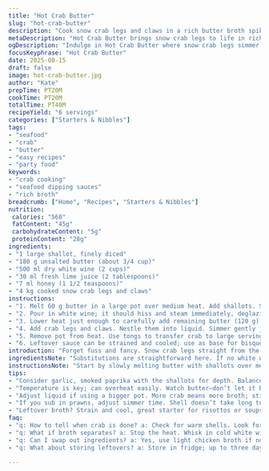 ```yaml
---
title: "Hot Crab Butter"
slug: "hot-crab-butter"
description: "Cook snow crab legs and claws in a rich butter broth spiked with white wine and lime juice. Aromatics soften and flavors meld as the butter melts gently, coating every crevice of crab. Serve steaming with herb butter or smoky aioli for dipping. Practical for large groups. Recognize doneness by warm shell and a fragrant broth bubbling softly, not rolling boil which toughens crab meat. Substitute vegetable broth for chicken broth or tiger prawns for crab for a quick twist. Use ghee or clarified butter to avoid burning; watch heat levels closely. Timing flexible but rely on touch and aroma cues throughout."
metaDescription: "Hot Crab Butter brings snow crab legs to life in rich butter broth. A touch of lime juice brightens flavors. Simple, satisfying dish."
ogDescription: "Indulge in Hot Crab Butter where snow crab legs simmer in rich butter and wine. Ready to share and enjoy with fresh dipping sauces."
focusKeyphrase: "Hot Crab Butter"
date: 2025-08-15
draft: false
image: hot-crab-butter.jpg
author: "Kate"
prepTime: PT20M
cookTime: PT20M
totalTime: PT40M
recipeYield: "6 servings"
categories: ["Starters & Nibbles"]
tags:
- "seafood"
- "crab"
- "butter"
- "easy recipes"
- "party food"
keywords:
- "crab cooking"
- "seafood dipping sauces"
- "rich broth"
breadcrumb: ["Home", "Recipes", "Starters & Nibbles"]
nutrition: 
 calories: "560"
 fatContent: "45g"
 carbohydrateContent: "5g"
 proteinContent: "28g"
ingredients:
- "1 large shallot, finely diced"
- "180 g unsalted butter (about 3/4 cup)"
- "500 ml dry white wine (2 cups)"
- "30 ml fresh lime juice (2 tablespoons)"
- "7 ml honey (1 1/2 teaspoons)"
- "4 kg cooked snow crab legs and claws"
instructions:
- "1. Melt 60 g butter in a large pot over medium heat. Add shallots. Sweat gently — no color, just translucent and soft. Smell sweet, pungent aroma developing."
- "2. Pour in white wine; it should hiss and steam immediately, deglazing any fond stuck to bottom. Add lime juice and honey. Raise heat to bring to gentle boil; bubbles should break surface slowly, not furiously. Boil 3 minutes to slightly reduce, concentrate flavor. Smell sharp citrus mingling with sweet wine."
- "3. Lower heat just enough to carefully add remaining butter (120 g) in small pats, whisking constantly till fully melted and combined — forms a velvety sauce. Avoid overheating; butter will separate and grease out if too hot or rushed."
- "4. Add crab legs and claws. Nestle them into liquid. Simmer gently just long enough for crab shells to warm through and absorb sauce flavor — about 10 minutes. Stir occasionally to coat everything evenly. Firm but springy claw shells signal done. Avoid boiling to keep meat tender."
- "5. Remove pot from heat. Use tongs to transfer crab to large serving dish or serve straight from pot family style. Rich butter broth pools around, perfect for spooning. Serve with herb butter, smoked paprika aioli, or lime-mayo rocket greens on side."
- "6. Leftover sauce can be strained and cooled; use as base for bisque or seafood risotto. If sauce breaks, rewarm gently off heat and whisk in a splash cold wine to re-emulsify."
introduction: "Forget fuss and fancy. Snow crab legs straight from the pot, bathed in butter and bright lime juice. The key is slow aromatics — shallots sweating in butter release sweetness, not bitterness. White wine cuts through richness, bringing brightness, acidity. Honey balances that edge with a touch of syrupy smoothness. Butter can split if rushed or heated too high — melt low, fold in carefully. Look for gently simmering, not a wild boil. Crab meat is pre-cooked; your goal is warming, melding flavors, not cooking crab from scratch. The shells turn warm, a faint bubbly broth signals ready. Serve straight out, messy and joyful, with sauces that add heat or herbaceous notes. Familiar ingredients, given room to breathe and combine."
ingredientsNote: "Substitutions are straightforward here. If no white wine, dry vermouth or a light chicken broth work fine — just avoid heavy or sweet liquids that mask brightness. Lime juice can be swapped with lemon, but lime's distinctive tang pairs better with shellfish. Use clarified butter or ghee when cooking at higher heat to prevent burning — especially important if your pan runs hot or you’re using thinner cookware. Consider adding a garlic clove or pinch of smoked paprika with shallots for a smoky dimension. Scaling amounts up or down works without fuss; keep ratio of butter to liquid balanced to maintain sauce viscosity. Pre-cooked crab means no worry on timing, focus on coating and warming uniformly."
instructionsNote: "Start by slowly melting butter with shallots over medium-low heat; this prevents browning that would add a bitter note. Watch for translucency — when shallots turn glassy, aroma peaks. Adding wine cold stops base temperature spike — crucial for gradual flavor extraction. Boil briefly to cook off alcohol and concentrate flavor; watch for gentle bubble action — rapid boiling risks toughening crab or breaking sauce emulsion. Butter added last, in small amounts, tempers the heat and forms a luscious sauce. Simmer crab just enough to warm through — you want to feel subtle springyness in shells; if it feels rubbery, you waited too long or heat was excessive. Stir with care to prevent meat tearing out of shells. Serving directly from pot keeps dish piping hot, ideal for communal eating. Keep backup options handy — if sauce breaks, whisking in cold wine off heat rescues texture. Use tongs to handle crab cleanly — shell fragments can surprise. Always have dipping sauces prepped; they transform the finished dish. Timing flexible but rely on feel, aroma, and visual cues over watch."
tips:
- "Consider garlic, smoked paprika with the shallots for depth. Balance flavors; a little goes a long way. Thin it down with broth if needed."
- "Temperature is key; can overheat easily. Watch butter—don’t let it burn. Whisk in small pats—keep it creamy, not greasy. Control the heat."
- "Adjust liquid if using a bigger pot. More crab means more broth; stick to butter to liquid ratio. Use plenty of shallots for aroma."
- "If you sub in prawns, adjust simmer time. Shell doesn’t take long to warm, keep it tender. Less time than crab — they’re more delicate."
- "Leftover broth? Strain and cool, great starter for risottos or soups. Rescue broken sauce with cold wine off heat. Works every time."
faq:
- "q: How to tell when crab is done? a: Check for warm shells. Look for gentle bubbles in broth. If it starts boiling hard, crab toughens."
- "q: What if broth separates? a: Stop the heat. Whisk in cold white wine. Fixes that — keeps sauce from breaking. Easy to salvage."
- "q: Can I swap out ingredients? a: Yes, use light chicken broth if no wine. Lemon juice is fine too, but lime has a zing that fits crab better."
- "q: What about storing leftovers? a: Store in fridge; up to three days. Reheat gently. Or fresh sauces? Make ahead, keep in fridge. They hold well."

---
```

